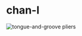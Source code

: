 # chan-l

![tongue-and-groove pliers](https://raw.github.com/christopherbalz/chan-l/master/images/Multiple_pliers.jpg)
